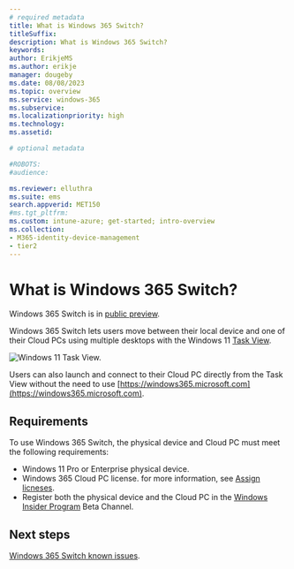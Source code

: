 ```yaml
---
# required metadata
title: What is Windows 365 Switch?
titleSuffix:
description: What is Windows 365 Switch?
keywords:
author: ErikjeMS  
ms.author: erikje
manager: dougeby
ms.date: 08/08/2023
ms.topic: overview
ms.service: windows-365
ms.subservice:
ms.localizationpriority: high
ms.technology:
ms.assetid: 

# optional metadata

#ROBOTS:
#audience:

ms.reviewer: elluthra
ms.suite: ems
search.appverid: MET150
#ms.tgt_pltfrm:
ms.custom: intune-azure; get-started; intro-overview
ms.collection:
- M365-identity-device-management
- tier2
---
```


# What is Windows 365 Switch?

Windows 365 Switch is in [public preview](..\public-preview.md).

Windows 365 Switch lets users move between their local device and one of their Cloud PCs using multiple desktops with the Windows 11 [Task View](https://support.microsoft.com/windows/get-more-done-with-multitasking-in-windows-b4fa0333-98f8-ef43-e25c-06d4fb1d6960).

![Windows 11 Task View.](/media/windows-365-switch-overview/task-view.png)

Users can also launch and connect to their Cloud PC directly from the Task View without the need to use [https://windows365.microsoft.com](https://windows365.microsoft.com).

## Requirements

To use Windows 365 Switch, the physical device and Cloud PC must meet the following requirements:

- Windows 11 Pro or Enterprise physical device.
- Windows 365 Cloud PC license. for more information, see [Assign licneses](assign-licenses.md).
- Register both the physical device and the Cloud PC in the [Windows Insider Program](https://www.microsoft.com/windowsinsider/about-windows-insider-program) Beta Channel. 

<!-- ########################## -->
## Next steps

[Windows 365 Switch known issues](windows-365-switch-known-issues.md).

